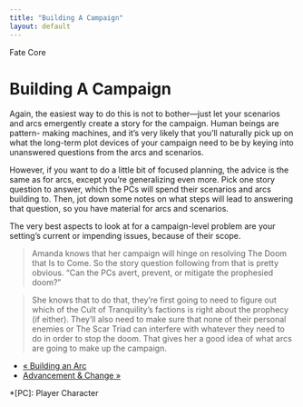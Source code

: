 ```yaml
---
title: "Building A Campaign"
layout: default
---
```

    
Fate Core

#  Building A Campaign

Again, the easiest way to do this is not to bother—just let your scenarios and
arcs emergently create a story for the campaign. Human beings are pattern-
making machines, and it’s very likely that you’ll naturally pick up on what
the long-term plot devices of your campaign need to be by keying into
unanswered questions from the arcs and scenarios.

However, if you want to do a little bit of focused planning, the advice is the
same as for arcs, except you’re generalizing even more. Pick one story
question to answer, which the PCs will spend their scenarios and arcs building
to. Then, jot down some notes on what steps will lead to answering that
question, so you have material for arcs and scenarios.

The very best aspects to look at for a campaign-level problem are your
setting’s current or impending issues, because of their scope.

> Amanda knows that her campaign will hinge on resolving <span class="aspect">The Doom
that Is to Come</span>. So the story question following from that is pretty
obvious. “Can the PCs avert, prevent, or mitigate the prophesied doom?”

>

> She knows that to do that, they’re first going to need to figure out which
of the Cult of Tranquility’s factions is right about the prophecy (if either).
They’ll also need to make sure that none of their personal enemies or The Scar
Triad can interfere with whatever they need to do in order to stop the doom.
That gives her a good idea of what arcs are going to make up the campaign.

  * [« Building an Arc](/fate-core/building-arc)
  * [Advancement &amp; Change »](/fate-core/advancement-change)

  *[PC]: Player Character

